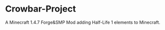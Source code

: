 Crowbar-Project
===============

A Minecraft 1.4.7 Forge&amp;SMP Mod adding Half-Life 1 elements to Minecraft.